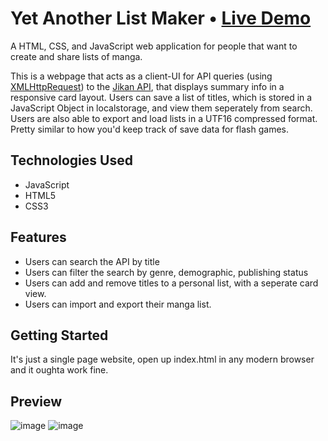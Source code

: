 # Yet Another List Maker • [Live Demo](https://luiderek.github.io/ajax-project/)

A HTML, CSS, and JavaScript web application for people that want to create and share lists of manga.

This is a webpage that acts as a client-UI for API queries (using [XMLHttpRequest](https://developer.mozilla.org/en-US/docs/Web/API/XMLHttpRequest)) to the [Jikan API](https://jikan.moe/), that displays summary info in a responsive card layout. Users can save a list of titles, which is stored in a JavaScript Object in localstorage, and view them seperately from search. Users are also able to export and load lists in a UTF16 compressed format. Pretty similar to how you'd keep track of save data for flash games.

## Technologies Used

- JavaScript
- HTML5
- CSS3

## Features

- Users can search the API by title
- Users can filter the search by genre, demographic, publishing status
- Users can add and remove titles to a personal list, with a seperate card view.
- Users can import and export their manga list.

## Getting Started

It's just a single page website, open up index.html in any modern browser and it oughta work fine.

## Preview
![image](https://user-images.githubusercontent.com/12964172/173963721-cbd71040-4133-4b15-9c0f-df87dee0ae3f.png)
![image](https://user-images.githubusercontent.com/12964172/173963784-d6f26224-00ca-4ac4-8cf8-12ec1fab1166.png)
